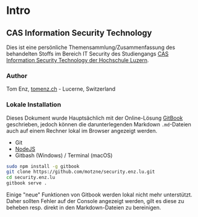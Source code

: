 # Intro

## CAS Information Security Technology

Dies ist eine persönliche Themensammlung/Zusammenfassung des behandelten Stoffs im Bereich IT Security des Studiengangs [CAS Information Security Technology der Hochschule Luzern](https://www.hslu.ch/de-ch/informatik/weiterbildung/information-security-and-privacy/cas-information-security-technology/).  

### Author

Tom Enz, [tomenz.ch](https://tomenz.ch) - Lucerne, Switzerland

### Lokale Installation

Dieses Dokument wurde Hauptsächlich mit der Online-Lösung [GitBook](https://gitbook.com) geschrieben, jedoch können die darunterlegenden Markdown `.md`-Dateien auch auf einem Rechner lokal im Browser angezeigt werden.

* Git
* [NodeJS](https://nodejs.org)
* Gitbash \(Windows\) / Terminal \(macOS\) 

```bash
sudo npm install -g gitbook
git clone https://github.com/motzne/security.enz.lu.git
cd security.enz.lu
gitbook serve .
```

Einige "neue" Funktionen von Gitbook werden lokal nicht mehr unterstützt. Daher sollten Fehler auf der Console angezeigt werden, gilt es diese zu beheben resp. direkt in den Markdown-Dateien zu bereinigen.

